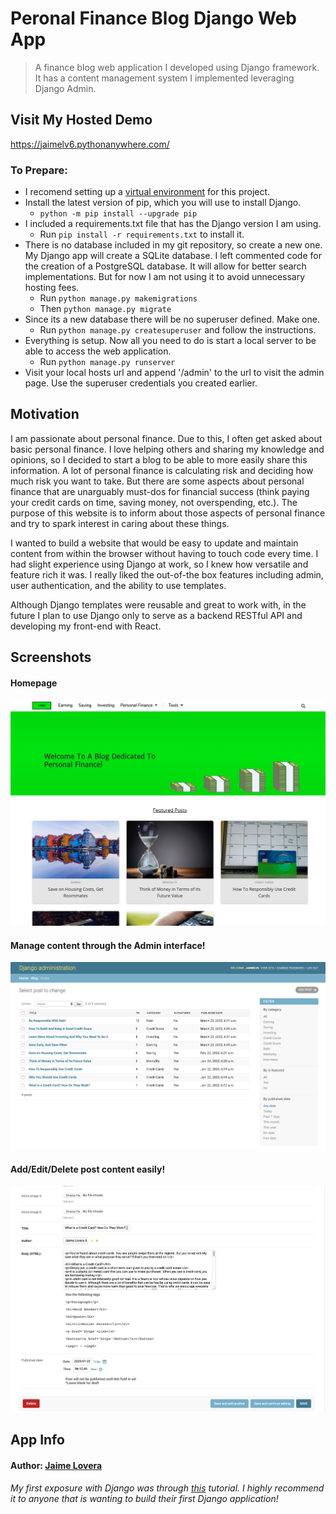 # Peronal Finance Blog Django Web App
> A finance blog web application I developed using Django framework. It has a content management system I implemented leveraging Django Admin.

## Visit My Hosted Demo
https://jaimelv6.pythonanywhere.com/

### To Prepare:
- I recomend setting up a [virtual environment](https://docs.python.org/3/library/venv.html) for this project.
- Install the latest version of pip, which you will use to install Django.
  - ``` python -m pip install --upgrade pip ```
- I included a requirements.txt file that has the Django version I am using. 
  - Run ``` pip install -r requirements.txt ``` to install it.
- There is no database included in my git repository, so create a new one. My Django app will create a SQLite database. I left commented code for the creation of a PostgreSQL database. It will allow for better search implementations. But for now I am not using it to avoid unnecessary hosting fees.
  - Run ``` python manage.py makemigrations ``` 
  - Then ``` python manage.py migrate ```
- Since its a new database there will be no superuser defined. Make one.
  - Run ``` python manage.py createsuperuser ``` and follow the instructions.
- Everything is setup. Now all you need to do is start a local server to be able to access the web application.
  - Run ``` python manage.py runserver ```
- Visit your local hosts url and append '/admin' to the url to visit the admin page. Use the superuser credentials you created earlier.

## Motivation
I am passionate about personal finance. Due to this, I often get asked about basic personal finance. I love helping others and sharing my knowledge and opinions, so I decided to start a blog to be able to more easily share this information. A lot of personal finance is calculating risk and deciding how much risk you want to take. But there are some aspects about personal finance that are unarguably must-dos for financial success (think paying your credit cards on time, saving money, not overspending, etc.). The purpose of this website is to inform about those aspects of personal finance and try to spark interest in caring about these things. 

I wanted to build a website that would be easy to update and maintain content from within the browser without having to touch code every time. I had slight experience using Django at work, so I knew how versatile and feature rich it was. I really liked the out-of-the box features including admin, user authentication, and the ability to use templates. 

Although Django templates were reusable and great to work with, in the future I plan to use Django only to serve as a backend RESTful API and developing my front-end with React.

## Screenshots

#### Homepage
![HomePage](/readme_screenshots/index.png?raw=true "HomePage")

#### Manage content through the Admin interface!
![Admin Posts](/readme_screenshots/admin.png?raw=true "Add/Delete/View posts in database")

#### Add/Edit/Delete post content easily!
![Admin Post](/readme_screenshots/admin-post.png?raw=true "Edit post content.")


## App Info

#### Author: [Jaime Lovera](https://www.jaimelovera.com/)

###### My first exposure with Django was through [this](https://tutorial.djangogirls.org/en/) tutorial. I highly recommend it to anyone that is wanting to build their first Django application!
